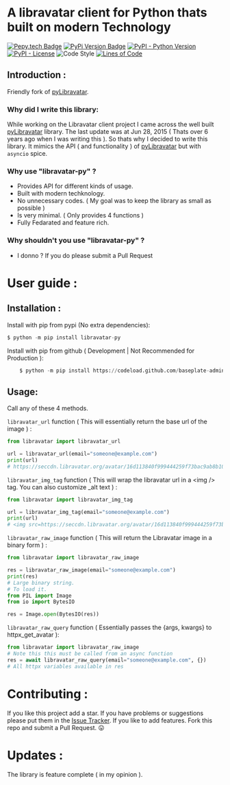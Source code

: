 # A libravatar client for Python thats built on modern Technology

[![Pepy.tech Badge](https://static.pepy.tech/personalized-badge/libravatar-py?period=week&units=international_system&left_color=grey&right_color=orange&left_text=Downloads)](https://pepy.tech/project/libravatar-py)
[![PyPi Version Badge](https://badge.fury.io/py/libravatar-py.svg)](https://badge.fury.io/py/libravatar-py)
[![PyPI - Python Version](https://img.shields.io/pypi/pyversions/libravatar-py)](https://github.com/baseplate-admin/libravatar-py/blob/main/setup.py)
[![PyPI - License](https://img.shields.io/pypi/l/libravatar-py)](https://github.com/baseplate-admin/libravatar-py/blob/main/LICENSE)
![Code Style](https://img.shields.io/badge/code%20style-black-000000.svg)
[![Lines of Code](https://tokei.rs/b1/github/baseplate-admin/libravatar-py)](https://github.com/baseplate-admin/libravatar-py)

## Introduction :

Friendly fork of [pyLibravatar](https://launchpad.net/pylibravatar).

### Why did I write this library:

While working on the Libravatar client project I came across the well built [pyLibravatar](https://pypi.org/project/pyLibravatar) library. The last update was at Jun 28, 2015 ( Thats over 6 years ago when I was writing this ). So thats why I decided to write this library. It mimics the API ( and functionality ) of [pyLibravatar](https://pypi.org/project/pyLibravatar) but with `asyncio` spice.

### Why use \"libravatar-py\" ?

-   Provides API for different kinds of usage.
-   Built with modern techknology.
-   No unnecessary codes. ( My goal was to keep the library as small as
    possible )
-   Is very minimal. ( Only provides 4 functions )
-   Fully Fedarated and feature rich.

### Why shouldn\'t you use \"libravatar-py\" ?

-   I donno ? If you do please submit a Pull Request

# User guide :

## Installation :

Install with pip from pypi (No extra dependencies):

``` python
$ python -m pip install libravatar-py
```

Install with pip from github ( Development | Not Recommended for Production ):
```python
    $ python -m pip install https://codeload.github.com/baseplate-admin/libravatar-py/zip/refs/heads/main
```
## Usage:

Call any of these 4 methods.

`libravatar_url` function ( This will essentially return the base url of
the image ) :

```python
from libravatar import libravatar_url

url = libravatar_url(email="someone@example.com")
print(url)
# https://seccdn.libravatar.org/avatar/16d113840f999444259f73bac9ab8b10
```

`libravatar_img_tag` function ( This will wrap the libravatar url in a \<img /\> tag. You can also customize \_alt text ) :

```python
from libravatar import libravatar_img_tag

url = libravatar_img_tag(email="someone@example.com")
print(url)
# <img src=https://seccdn.libravatar.org/avatar/16d113840f999444259f73bac9ab8b10 alt='Avatar for someone@example.com' />
```

`libravatar_raw_image` function ( This will return the Libravatar image in a binary form ) :

``` python
from libravatar import libravatar_raw_image

res = libravatar_raw_image(email="someone@example.com")
print(res)
# Large binary string.
# To load it.
from PIL import Image
from io import BytesIO

res = Image.open(BytesIO(res))
```

`libravatar_raw_query` function ( Essentially passes the {args, kwargs} to httpx_get_avatar ):

``` python
from libravatar import libravatar_raw_image
# Note this this must be called from an async function
res = await libravatar_raw_query(email="someone@example.com", {})
# All httpx variables available in res
```

# Contributing :

If you like this project add a star. If you have problems or suggestions please put them in the [Issue Tracker](https://github.com/baseplate-admin/libravatar-py/issues). If
you like to add features. Fork this repo and submit a Pull Request. 😛

# Updates :

The library is feature complete ( in my opinion ).
